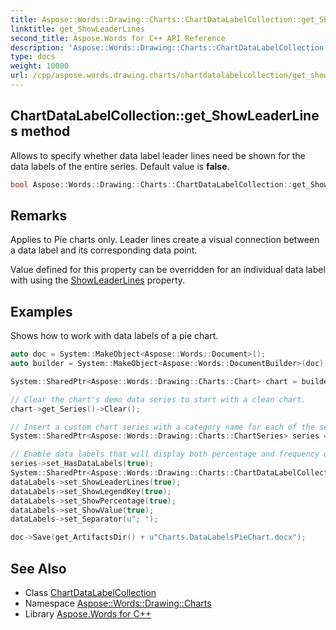 ```yaml
---
title: Aspose::Words::Drawing::Charts::ChartDataLabelCollection::get_ShowLeaderLines method
linktitle: get_ShowLeaderLines
second_title: Aspose.Words for C++ API Reference
description: 'Aspose::Words::Drawing::Charts::ChartDataLabelCollection::get_ShowLeaderLines method. Allows to specify whether data label leader lines need be shown for the data labels of the entire series. Default value is false in C++.'
type: docs
weight: 10000
url: /cpp/aspose.words.drawing.charts/chartdatalabelcollection/get_showleaderlines/
---
```

## ChartDataLabelCollection::get_ShowLeaderLines method


Allows to specify whether data label leader lines need be shown for the data labels of the entire series. Default value is **false**.

```cpp
bool Aspose::Words::Drawing::Charts::ChartDataLabelCollection::get_ShowLeaderLines()
```

## Remarks


Applies to Pie charts only. Leader lines create a visual connection between a data label and its corresponding data point.

Value defined for this property can be overridden for an individual data label with using the [ShowLeaderLines](../../chartdatalabel/get_showleaderlines/) property.

## Examples



Shows how to work with data labels of a pie chart. 
```cpp
auto doc = System::MakeObject<Aspose::Words::Document>();
auto builder = System::MakeObject<Aspose::Words::DocumentBuilder>(doc);

System::SharedPtr<Aspose::Words::Drawing::Charts::Chart> chart = builder->InsertChart(Aspose::Words::Drawing::Charts::ChartType::Pie, 500, 300)->get_Chart();

// Clear the chart's demo data series to start with a clean chart.
chart->get_Series()->Clear();

// Insert a custom chart series with a category name for each of the sectors, and their frequency table.
System::SharedPtr<Aspose::Words::Drawing::Charts::ChartSeries> series = chart->get_Series()->Add(u"Aspose Test Series", System::MakeArray<System::String>({u"Word", u"PDF", u"Excel"}), System::MakeArray<double>({2.7, 3.2, 0.8}));

// Enable data labels that will display both percentage and frequency of each sector, and modify their appearance.
series->set_HasDataLabels(true);
System::SharedPtr<Aspose::Words::Drawing::Charts::ChartDataLabelCollection> dataLabels = series->get_DataLabels();
dataLabels->set_ShowLeaderLines(true);
dataLabels->set_ShowLegendKey(true);
dataLabels->set_ShowPercentage(true);
dataLabels->set_ShowValue(true);
dataLabels->set_Separator(u"; ");

doc->Save(get_ArtifactsDir() + u"Charts.DataLabelsPieChart.docx");
```

## See Also

* Class [ChartDataLabelCollection](../)
* Namespace [Aspose::Words::Drawing::Charts](../../)
* Library [Aspose.Words for C++](../../../)
